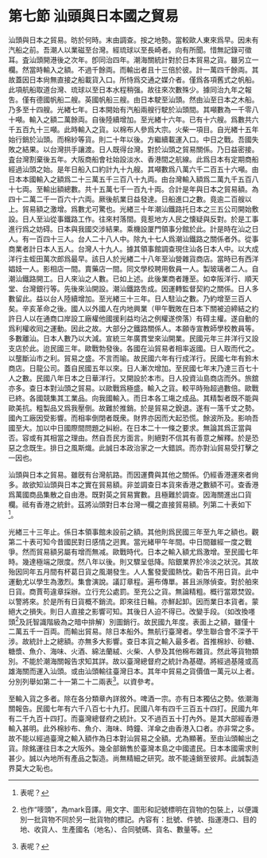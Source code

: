 # 第七節    汕頭與日本國之貿易

汕頭與日本之貿易。昉於何時。末由調查。按之地勢。當較歐人東來爲早。因未有汽船之前。吾潮人以業磁至台灣。經琉球以至長崎者。向有所聞。惜無記錄可徵耳。査汕頭開港後之次年。卽同治四年。潮海關統計對於日本貿易之貨。雖另立一欄。然當時輸入之額。不過千餘両。而輸出者且十三倍於彼。計一萬四千餘両。其故蓋因日本尙無直接之船載貨入口。所恃爲交通之媒介者。僅爲各項舊式之帆船。此項航船取道台灣、琉球以至日本水程稍强。故往來次數殊少。據同治九年之報吿。僅有德國帆船二艘。英國帆船三艘。由日本駛至汕頭。然由汕至日本之木船。乃多至十四艘。光緖七年。日本開始有汽船兩艘行駛於汕頭間。其噸數為一千零八十噸。輸入之額二萬餘両。自後陸續增加。至光緖十六年。已有十六艘。爲數共六千五百九十三噸。此時輸入之貨。以棉布人參爲大宗。火柴一項目。自光緖十五年始行銷於汕頭。而棉紗等貨。則二十年以後。方繼續載運入口。中日之戰。吾國失敗之結果。以台灣拱手讓渡。日人既得台灣。對於汕頭之貿易關係。乃日益密接。査台灣割棄後五年。大阪商船會社始設淡水、香港間之航線。此爲日本有定期商船經過汕頭之始。是年日船入口約計九十九艘。其噸數爲八萬六千二百五十六噸。由日本本國輸入之額爲二十三萬五千三百八十九両。由台灣輸入額爲二萬九千五百八十七両。至輸出額總數。共十五萬七千一百九十両。合計是年與日本之貿易額。為四十二萬二千一百六十六両。厥後航業日益發達。日船進口之數。竟逾二百艘以上。貿易額之激增。爲數尤可驚也。光緖三十年潮汕鐵路托日本之三五公司開始敷設。日人至汕從事鐵路工作。往來村落間。竟惹地方人民之懐疑與反對。於是工事進行爲之妨碍。日本與我國交涉結果。乘機設厦門領事分館於此。計是時在汕之日人。有一百四十三人。台人二十八人中。除九十七人爲潮汕鐵路之關係者外。從事商業者計日本人五人。台灣人十九人。據其領事館調查現住汕各日本人中。以大成洋行主蛭田萬次郎爲最早。該日人於光緖二十八年至汕營雜貨商店。當時已有西洋娼妓一人。影相店一間。賣藥店一間。同文學校聘用敎員一人。製玻璃者二人。自潮汕鐵路開工。日人來汕之人數。已如上述。此後業商者踵至。如幸阪洋行、順天堂、台灣銀行等。先後來汕開設。潮汕鐵路吿成。因運轉監督契約之關係。日人多數留此。益以台人陸續增加。至光緖三十三年。日人駐汕之數。乃約增至三百人矣。辛亥革命之後。國人以外國人在内地興業（甲午戰敗在日本下關被迫締結之約許日人以在通商口岸設工廠權他國援利益均沾之例權遂傍落）有碍主權。遂自動的爲利權收囘之運動。因此之故。大部分之鐵路關係人。本願寺宣教師學校教員等。多數離汕。日本人數乃以大減。宣統三年廣貫堂來汕開業。民國元年三井洋行又設支店於此。迨民國三年。歐戰勃發後。各國在汕貿易者相率返國。日人取而代之。以壟斷汕市之利。貿易之盛。不言而喻。故民國六年有行成洋行。民國七年有鈴木商店。日龍公司。蓋自民國五年以來。日人漸次增加。至民國七年末乃達三百七十人之數。民國八年日本之日華洋行。又開設於本市。日人投資汕島商店而外。旅舘亦多。查日本對汕頭之貿易。以歐戰爲極盛。輸入之貨。較平時殆超過數倍。歐戰已終。各國競集其工業品。向我國輸入。而日本各工塲之成品。其精製者既不能與歐美抗。粗製品又爲我壓倒。故難於推銷。於是貿易之銳退。遂有一落千丈之勢。國內工廠因受影響。而相率倒閉者既衆。財界亦因而大起恐慌。餘波所及。影响吾國至大。加以中日國際間問題之糾紛。在日本二十一條之要求。無論其爲正當與否。容或有其相當之理由。然自吾民方面言。則絕對不信其有善意之解釋。於是恐惡之念既生。排日之風斯熾。此誠日本政治家之一大錯誤。而亦對汕貿易受打擊之一因也。

汕頭與日本之貿易。雖旣有台灣航路。而因運費與其他之關係。仍經香港運來者尙多。故欲知汕頭與日本之實在貿易額。非並調查日本貨來香港之數額不可。查香港爲萬國商品集散之自由港。既對英之貿易實數。且極難於調查。因海關進出口貨欄。祗有香港之統針。茲將汕頭對日本台灣一欄之直接貿易額。列第二十表如下[^33]。

光緖三十三年止。係日本領事館未設前之額。其他則爲民國三年至九年之額也。觀第二十表可知今昔國民對日感情之迥異。當光緒甲午年間。中日間雖經一度之戰爭。然而貿易額另屬有增而無减。歐戰時代。日本之輸入額尤爲激增。至民國七年時。幾達極端之限度。然八年以後。則又驟呈低降。陷銀業界於冷淡之狀況。其故殆因同年五月間有杯葛日貨之風潮發生。人人奮發愛國熱忱。勸告不用日貨。此中運動尤以學生為激烈。集會演說。議訂章程。遍布傳單。甚且派隊偵查。對於舶來日貨。商賈苟違章採辦。立行充公處罰。至充公之貨。無論精粗。概行當眾焚毀。以警將來。於是所有日貨概不銷流。即來往日輪。亦鮮起卸。因而業日本貨者。蒙絕大之損失。則日人直接之影響可知。其後日人迫不得已。改變手段。（如改換嚜頭[^34]及託智識階級為之暗中排解）別圖銷行。故民國九年度。表面上之額，雖僅十二萬五千一百両。而輸出貿易。除日本船外。無航行臺灣者。學生聯合會不深予干涉。故統計上之總額。亦無多大影響。查日本貨之輸入最多者。首推棉紗、砂糖、糖漿、魚介、海味、火酒、綿法蘭絨、火柴、人參及其他棉布雜貨。然此等貨物類別。不能於潮海關報告求知其詳。故以臺灣總督府之統計為基礎。將經過基隆或高雄海關而運入汕頭。或由汕頭輸往臺灣日本。其年中貿易之貨價值一萬元以上者。分別列舉如第二十一第二十二兩表[^35]。以資參考。

至輸入貨之多者。除在各分類章內詳敘外。啤酒一宗。亦有日本獨佔之勢。依潮海關報告。民國七年有六千八百七十九打。民國八年有四千三百五十四打。民國九年有二千九百十四打。而臺灣總督府之統計。又不過百五十打內外。是其大部經香港輸入甚明。此外棉紗布、魚介、海味、時鐘、洋傘之由香港入口者。亦非常之多。故不能以經過臺灣之輸入額作為日本對汕貿易之全額。尤為顯著。至由汕頭輸出之貨。除銘運往日本之大阪外。幾全部銷售於臺灣本島之中國遣民。日本本國需求則甚少。誠以內地所有產品之製造。尚無精細之研究。故不能遠銷至彼邦。此誠製造界莫大之恥也。

[^33]: 表呢？

[^34]: 也作“嘜頭”，為mark音譯。用文字、圖形和記號標明在貨物的包裝上，以便識別一批貨物不同於另一批貨物的標記。內容有：批號、件號、指運港口、目的地、收貨人、生產國名（地名）、合同號碼、貨名、數量等。

[^35]: 表呢？
